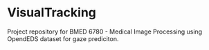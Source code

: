 # VisualTracking
Project repository for BMED 6780 - Medical Image Processing using OpendEDS dataset for gaze prediciton.
